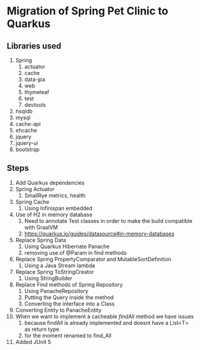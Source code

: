 # Migration of Spring Pet Clinic to Quarkus

## Libraries used

1. Spring
   1. actuator
   2. cache
   3. data-jpa
   4. web
   5. thymeleaf
   6. test
   7. devtools
2. hsqldb
3. mysql
4. cache-api
5. ehcache
6. jquery
7. jquery-ui
8. bootstrap

## Steps

1. Add Quarkus dependencies
2. Spring Actuator
   1. SmallRye metrics, health 
3. Spring Cache
   1. Using Infinispan embedded
4. Use of H2 in memory database
   1. Need to annotate Test classes in order to make the build compatible with GraalVM
   2. https://quarkus.io/guides/datasource#in-memory-databases
5. Replace Spring Data
   1. Using Quarkus Hibernate Panache
   2. removing use of @Param in find methods
6. Replace Spring PropertyComparator and MutableSortDefinition
   1. Using a Java Stream lambda
7. Replace Spring ToStringCreator
   1. Using StringBuilder
8. Replace Find methods of Spring Repository
   1. Using PanacheRepository
   2. Putting the Query inside the method
   3. Converting the interface into a Class
9. Converting Entity to PanacheEntity
10. When we want to implement a cacheable *findAll* method we have issues
    1. because findAll is already implemented and doesnt have a List\<T\> as return type
    2. for the moment renamed to find_All
11. Added JUnit 5


